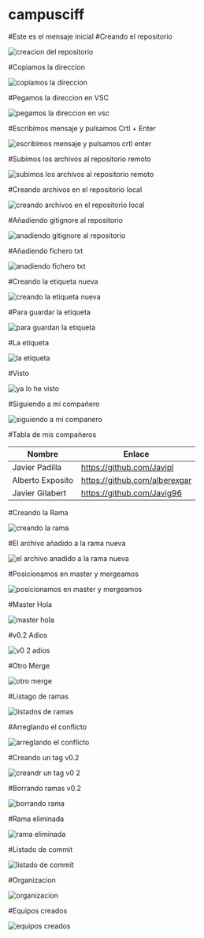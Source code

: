 # campusciff
#Este es el mensaje inicial
#Creando el repositorio



![creacion del repositorio](https://user-images.githubusercontent.com/45201509/48904534-f932e980-ee5e-11e8-992f-b49ee22a5df9.png)



#Copiamos la direccion



![copiamos la direccion](https://user-images.githubusercontent.com/45201509/48904772-c4736200-ee5f-11e8-93f2-fa11d7acb62e.png)



#Pegamos la direccion en VSC


![pegamos la direccion en vsc](https://user-images.githubusercontent.com/45201509/48904840-07353a00-ee60-11e8-9bbb-6eddda52a9ba.png)



#Escribimos mensaje y pulsamos Crtl + Enter



![escribimos mensaje y pulsamos crtl enter](https://user-images.githubusercontent.com/45201509/48906227-18804580-ee64-11e8-97cb-8bffc42daa9e.png)



#Subimos los archivos al repositorio remoto



![subimos los archivos al repositorio remoto](https://user-images.githubusercontent.com/45201509/48906276-3c438b80-ee64-11e8-9987-cbf78781d069.png)



#Creando archivos en el repositorio local



![creando archivos en el repositorio local](https://user-images.githubusercontent.com/45201509/48906314-54b3a600-ee64-11e8-9d5a-5be0ce8513c2.png)



#Añadiendo gitignore al repositorio



![anadiendo gitignore al repositorio](https://user-images.githubusercontent.com/45201509/48906371-86c50800-ee64-11e8-952b-a3ceab3dde3d.png)



#Añadiendo fichero txt



![anadiendo fichero txt](https://user-images.githubusercontent.com/45201509/48906396-9f352280-ee64-11e8-8679-5fac7b64ef85.png)



#Creando la etiqueta nueva



![creando la etiqueta nueva](https://user-images.githubusercontent.com/45201509/48906431-b8d66a00-ee64-11e8-9bfd-d2771be7a587.png)



#Para guardar la etiqueta



![para guardan la etiqueta](https://user-images.githubusercontent.com/45201509/48906463-d0155780-ee64-11e8-9b51-8f3ef81b0d6e.png)



#La etiqueta




![la etiqueta](https://user-images.githubusercontent.com/45201509/48906508-f0ddad00-ee64-11e8-9730-b10365c44fc4.png)



#Visto



![ya lo he visto](https://user-images.githubusercontent.com/45201509/48906522-04891380-ee65-11e8-9344-ac6a0748a6ef.png)



#Siguiendo a mi compañero



![siguiendo a mi companero](https://user-images.githubusercontent.com/45201509/48933531-e3760080-ef00-11e8-94c0-a8e7bb8b792c.png)



#Tabla de mis compañeros



| Nombre | Enlace |
| ------------- | ------------- |
| Javier Padilla  | https://github.com/Javipl   |
| Alberto Exposito  | https://github.com/alberexgar  |
| Javier Gilabert  | https://github.com/Javig96   |



#Creando la Rama



![creando la rama](https://user-images.githubusercontent.com/45201509/48937691-36ef4b00-ef0f-11e8-9d6b-1b56f53e664f.png)



#El archivo añadido a la rama nueva


![el archivo anadido a la rama nueva](https://user-images.githubusercontent.com/45201509/48937810-8b92c600-ef0f-11e8-9586-4a1eb715f3d0.png)



#Posicionamos en master y mergeamos



![posicionamos en master y mergeamos](https://user-images.githubusercontent.com/45201509/48937824-9b120f00-ef0f-11e8-8c43-c6d5ef16b6ff.png)



#Master Hola



![master hola](https://user-images.githubusercontent.com/45201509/48937846-a9602b00-ef0f-11e8-85ef-aedc2a36ae90.png)



#v0.2 Adios



![v0 2 adios](https://user-images.githubusercontent.com/45201509/48937881-c4329f80-ef0f-11e8-8ae4-f9a48075952b.png)



#Otro Merge



![otro merge](https://user-images.githubusercontent.com/45201509/48937933-f0e6b700-ef0f-11e8-8787-f80e1338b031.png)



#Listago de ramas



![listados de ramas](https://user-images.githubusercontent.com/45201509/48937949-ff34d300-ef0f-11e8-961a-db487694c2ad.png)



#Arreglando el conflicto



![arreglando el conflicto](https://user-images.githubusercontent.com/45201509/48937967-0f4cb280-ef10-11e8-935c-792f066af332.png)



#Creando un tag v0.2



![creandr un tag v0 2](https://user-images.githubusercontent.com/45201509/48938016-3dca8d80-ef10-11e8-8ad1-58c5bb14474e.png)



#Borrando ramas v0.2


![borrando rama](https://user-images.githubusercontent.com/45201509/48938036-4f139a00-ef10-11e8-874e-a9ca11bbac8d.png)



#Rama eliminada



![rama eliminada](https://user-images.githubusercontent.com/45201509/48938071-5fc41000-ef10-11e8-9c5e-764471e8b45c.png)



#Listado de commit



![listado de commit](https://user-images.githubusercontent.com/45201509/48938114-7a968480-ef10-11e8-9057-a2612bd18156.png)



#Organizacion



![organizacion](https://user-images.githubusercontent.com/45201509/48938128-86824680-ef10-11e8-8517-309e140ce7f8.png)



#Equipos creados



![equipos creados](https://user-images.githubusercontent.com/45201509/48938155-9c900700-ef10-11e8-8c23-aff21c6ff80e.png)
